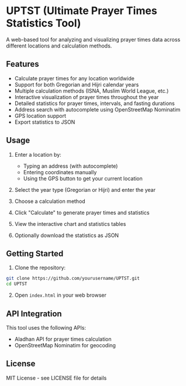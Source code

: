 # UPTST (Ultimate Prayer Times Statistics Tool)

A web-based tool for analyzing and visualizing prayer times data across different locations and calculation methods.

## Features

- Calculate prayer times for any location worldwide
- Support for both Gregorian and Hijri calendar years
- Multiple calculation methods (ISNA, Muslim World League, etc.)
- Interactive visualization of prayer times throughout the year
- Detailed statistics for prayer times, intervals, and fasting durations
- Address search with autocomplete using OpenStreetMap Nominatim
- GPS location support
- Export statistics to JSON

## Usage

1. Enter a location by:
   - Typing an address (with autocomplete)
   - Entering coordinates manually
   - Using the GPS button to get your current location

2. Select the year type (Gregorian or Hijri) and enter the year

3. Choose a calculation method

4. Click "Calculate" to generate prayer times and statistics

5. View the interactive chart and statistics tables

6. Optionally download the statistics as JSON

## Getting Started

1. Clone the repository:
```bash
git clone https://github.com/yourusername/UPTST.git
cd UPTST
```

2. Open `index.html` in your web browser

## API Integration

This tool uses the following APIs:
- Aladhan API for prayer times calculation
- OpenStreetMap Nominatim for geocoding

## License

MIT License - see LICENSE file for details
